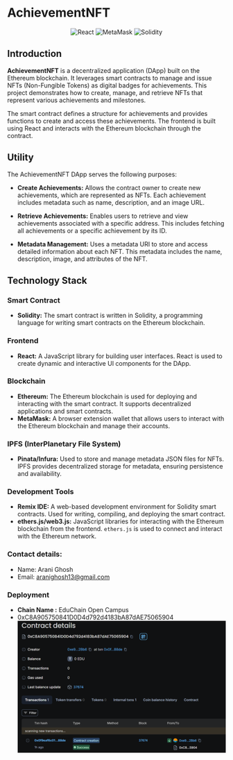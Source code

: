 # AchievementNFT

<p align="center">
  <img src="https://img.shields.io/badge/React-61DAFB?style=flat&logo=react&logoColor=white" alt="React"/>
  <img src="https://img.shields.io/badge/MetaMask-F6851B?style=flat&logo=metamask&logoColor=white" alt="MetaMask"/>
  <img src="https://img.shields.io/badge/Solidity-363636?style=flat&logo=solidity&logoColor=white" alt="Solidity"/>
</p>

## Introduction

**AchievementNFT** is a decentralized application (DApp) built on the Ethereum blockchain. It leverages smart contracts to manage and issue NFTs (Non-Fungible Tokens) as digital badges for achievements. This project demonstrates how to create, manage, and retrieve NFTs that represent various achievements and milestones.

The smart contract defines a structure for achievements and provides functions to create and access these achievements. The frontend is built using React and interacts with the Ethereum blockchain through the contract.

## Utility

The AchievementNFT DApp serves the following purposes:

- **Create Achievements:** Allows the contract owner to create new achievements, which are represented as NFTs. Each achievement includes metadata such as name, description, and an image URL.
  
- **Retrieve Achievements:** Enables users to retrieve and view achievements associated with a specific address. This includes fetching all achievements or a specific achievement by its ID.

- **Metadata Management:** Uses a metadata URI to store and access detailed information about each NFT. This metadata includes the name, description, image, and attributes of the NFT.

## Technology Stack

### **Smart Contract**

- **Solidity:** The smart contract is written in Solidity, a programming language for writing smart contracts on the Ethereum blockchain.

### **Frontend**

- **React:** A JavaScript library for building user interfaces. React is used to create dynamic and interactive UI components for the DApp.

### **Blockchain**

- **Ethereum:** The Ethereum blockchain is used for deploying and interacting with the smart contract. It supports decentralized applications and smart contracts.
- **MetaMask:** A browser extension wallet that allows users to interact with the Ethereum blockchain and manage their accounts.

### **IPFS (InterPlanetary File System)**

- **Pinata/Infura:** Used to store and manage metadata JSON files for NFTs. IPFS provides decentralized storage for metadata, ensuring persistence and availability.

### **Development Tools**

- **Remix IDE:** A web-based development environment for Solidity smart contracts. Used for writing, compiling, and deploying the smart contract.
- **ethers.js/web3.js:** JavaScript libraries for interacting with the Ethereum blockchain from the frontend. `ethers.js` is used to connect and interact with the Ethereum network.

### Contact details:
- Name: Arani Ghosh
- Email: aranighosh13@gmail.com


### Deployment
- **Chain Name :** EduChain Open Campus
- 0xC8A905750841D0D4d792d4183bA87dAE75065904
![Contract details](image.png)